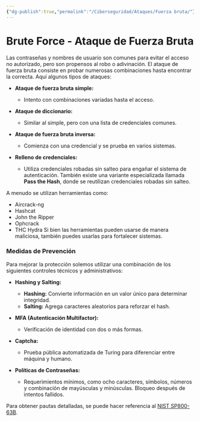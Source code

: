 ```yaml
---
{"dg-publish":true,"permalink":"/Ciberseguridad/Ataques/Fuerza bruta/"}
---
```


# Brute Force - Ataque de Fuerza Bruta

Las contraseñas y nombres de usuario son comunes para evitar el acceso no autorizado, pero son propensos al robo o adivinación. El ataque de fuerza bruta consiste en probar numerosas combinaciones hasta encontrar la correcta. Aquí algunos tipos de ataques:

- **Ataque de fuerza bruta simple:**
    - Intento con combinaciones variadas hasta el acceso.

- **Ataque de diccionario:**
    - Similar al simple, pero con una lista de credenciales comunes.

- **Ataque de fuerza bruta inversa:**
    - Comienza con una credencial y se prueba en varios sistemas.

- **Relleno de credenciales:**
    - Utiliza credenciales robadas sin salteo para engañar el sistema de autenticación. También existe una variante especializada llamada **Pass the Hash**, donde se reutilizan credenciales robadas sin salteo.

A menudo se utilizan herramientas como:
- Aircrack-ng
- Hashcat
- John the Ripper
- Ophcrack
- THC Hydra
Si bien las herramientas pueden usarse de manera maliciosa, también puedes usarlas para fortalecer sistemas. 

### Medidas de Prevención

Para mejorar la protección solemos utilizar una combinación de los siguientes controles técnicos y administrativos:

- **Hashing y Salting:**
    - **Hashing:** Convierte información en un valor único para determinar integridad.
    - **Salting:** Agrega caracteres aleatorios para reforzar el hash.

- **MFA (Autenticación Multifactor):**
    - Verificación de identidad con dos o más formas.

- **Captcha:**
    - Prueba pública automatizada de Turing para diferenciar entre máquina y humano.

- **Políticas de Contraseñas:**
    - Requerimientos mínimos, como ocho caracteres, símbolos, números y combinación de mayúsculas y minúsculas. Bloqueo después de intentos fallidos.
  
Para obtener pautas detalladas, se puede hacer referencia al [NIST SP800-63B](https://nvlpubs.nist.gov/nistpubs/SpecialPublications/NIST.SP.800-63b.pdf).